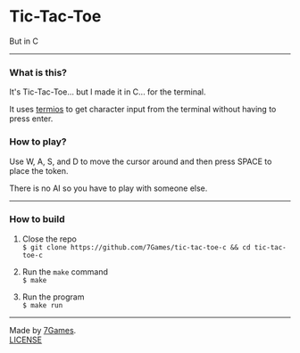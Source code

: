 # Tic-Tac-Toe
But in C

---------

### What is this?
It's Tic-Tac-Toe... but I made it in C... for the terminal.

It uses [termios](https://man7.org/linux/man-pages/man3/termios.3.html) to get character input from the terminal without having to press enter.

### How to play?
Use W, A, S, and D to move the cursor around and then press SPACE to place the token.

There is no AI so you have to play with someone else.

---------

### How to build
1) Close the repo<br>
`$ git clone https://github.com/7Games/tic-tac-toe-c && cd tic-tac-toe-c`

2) Run the `make` command<br>
`$ make`

3) Run the program<br>
`$ make run`

---------

Made by [7Games](https://sevengames.xyz).<br>
[LICENSE](https://github.com/7Games/tic-tac-toe-c/blob/main/LICENSE)